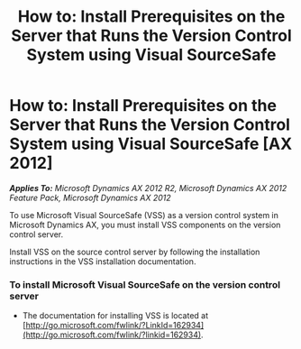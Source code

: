 ﻿---
title: 'How to: Install Prerequisites on the Server that Runs the Version Control System using Visual SourceSafe'
TOCTitle: 'How to: Install Prerequisites on the Server that Runs the Version Control System using Visual SourceSafe'
ms:assetid: 096b91cc-9e24-4d70-ae54-713c0f418e42
ms:mtpsurl: https://msdn.microsoft.com/en-us/library/Gg886619(v=AX.60)
ms:contentKeyID: 35267983
ms.date: 11/07/2012
mtps_version: v=AX.60
---

# How to: Install Prerequisites on the Server that Runs the Version Control System using Visual SourceSafe [AX 2012]


_**Applies To:** Microsoft Dynamics AX 2012 R2, Microsoft Dynamics AX 2012 Feature Pack, Microsoft Dynamics AX 2012_

To use Microsoft Visual SourceSafe (VSS) as a version control system in Microsoft Dynamics AX, you must install VSS components on the version control server.

Install VSS on the source control server by following the installation instructions in the VSS installation documentation.

### To install Microsoft Visual SourceSafe on the version control server

  - The documentation for installing VSS is located at [http://go.microsoft.com/fwlink/?LinkId=162934](http://go.microsoft.com/fwlink/?linkid=162934).

